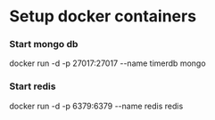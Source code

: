 # Setup docker containers

### Start mongo db

docker run -d -p 27017:27017 --name timerdb mongo

### Start redis

docker run -d -p 6379:6379 --name redis redis
